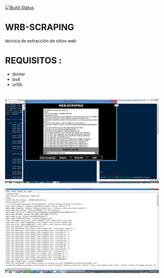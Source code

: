 
[![Build Status](https://img.shields.io/badge/Python-3.7-green?logo=python)]()

# WRB-SCRAPING
técnica de extracción de sitios web

# REQUISITOS :
* tkinter 
* bs4 
* urllib


#

![Alt text](https://github.com/Gago-jpg/web-scaping/blob/master/wb-sp.png)





![Alt text](https://github.com/Gago-jpg/web-scaping/blob/master/wb_texto.png)
